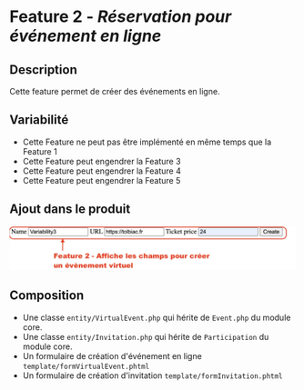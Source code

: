 # Feature 2 - _Réservation pour événement en ligne_


## Description 

Cette feature permet de créer des événements en ligne.

## Variabilité

- Cette Feature ne peut pas être implémenté en même temps que la Feature 1
- Cette Feature peut engendrer la Feature 3
- Cette Feature peut engendrer la Feature 4
- Cette Feature peut engendrer la Feature 5

## Ajout dans le produit
![alt text](../screens/feature2.jpg)

## Composition

- Une classe `entity/VirtualEvent.php` qui hérite de `Event.php` du module core.
- Une classe `entity/Invitation.php` qui hérite de `Participation` du module core.
- Un formulaire de création d'événement en ligne `template/formVirtualEvent.phtml`
- Un formulaire de création d'invitation `template/formInvitation.phtml`
